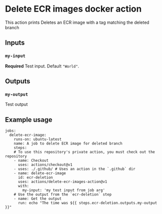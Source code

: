 # Delete ECR images docker action

This action prints Deletes an ECR image with a tag matching the
deleted branch

## Inputs

### `my-input`

**Required** Test input. Default `"World"`.

## Outputs

### `my-output`

Test output

## Example usage

```
jobs:
  delete-ecr-image:
    runs-on: ubuntu-latest
    name: A job to delete ECR image for deleted branch
    steps:
    # To use this repository's private action, you must check out the repository
    - name: Checkout
      uses: actions/checkout@v1
    - uses: ./.github/ # Uses an action in the `.github` dir
    - name: delete-ecr-image
      id: ecr-deletion
      uses: actions/delete-ecr-images-action@v1
      with:
        my-input: 'my test input from job arg'
    # Use the output from the `ecr-deletion` step
    - name: Get the output
      run: echo "The time was ${{ steps.ecr-deletion.outputs.my-output }}"
```